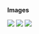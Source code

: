 
**Images**

<!-- Add embedded images to your blog first by saving them to the posts folder within images (folder location: dev.waybetter.com/source/images/posts) -->

<!-- Your image code should look like this:
<img class="img-small" src="/images/posts/your-photo.jpg"> 
<img class="img-med" src="/images/posts/your-photo.jpg">
<img class="img-large" src="/images/posts/your-photo.jpg"> 
  -->
<img class="post-images-small" src="https://instagram.com/p/4QBQUIGNP3/?taken-by=poodlethebulldog"> 
<img class="post-images-medium" src="https://instagram.com/p/4QBQUIGNP3/?taken-by=poodlethebulldog">
<img class="post-images-large" src="https://instagram.com/p/4QBQUIGNP3/?taken-by=poodlethebulldog">
 

<!-- Define the height and width of your image and place your code at your desired location within the blog -->


